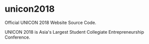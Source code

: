 # unicon2018

Official UNICON 2018 Website Source Code.

UNICON 2018 is Asia's Largest Student Collegiate Entrepreneurship Conference.
